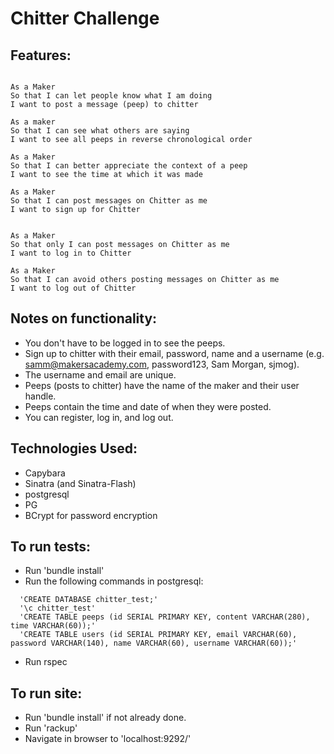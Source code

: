 # Chitter Challenge

Features:
-------

```

As a Maker
So that I can let people know what I am doing  
I want to post a message (peep) to chitter

As a maker
So that I can see what others are saying  
I want to see all peeps in reverse chronological order

As a Maker
So that I can better appreciate the context of a peep
I want to see the time at which it was made

As a Maker
So that I can post messages on Chitter as me
I want to sign up for Chitter


As a Maker
So that only I can post messages on Chitter as me
I want to log in to Chitter

As a Maker
So that I can avoid others posting messages on Chitter as me
I want to log out of Chitter

```

Notes on functionality:
------

* You don't have to be logged in to see the peeps.
* Sign up to chitter with their email, password, name and a username (e.g. samm@makersacademy.com, password123, Sam Morgan, sjmog).
* The username and email are unique.
* Peeps (posts to chitter) have the name of the maker and their user handle.
* Peeps contain the time and date of when they were posted.
* You can register, log in, and log out. 

Technologies Used:
-----
- Capybara
- Sinatra (and Sinatra-Flash)
- postgresql
- PG
- BCrypt for password encryption

To run tests: 
------
- Run 'bundle install'
- Run the following commands in postgresql:

```
  'CREATE DATABASE chitter_test;'
  '\c chitter_test'
  'CREATE TABLE peeps (id SERIAL PRIMARY KEY, content VARCHAR(280), time VARCHAR(60));'
  'CREATE TABLE users (id SERIAL PRIMARY KEY, email VARCHAR(60), password VARCHAR(140), name VARCHAR(60), username VARCHAR(60));'
```
- Run rspec

To run site: 
------
- Run 'bundle install' if not already done.
- Run 'rackup'
- Navigate in browser to 'localhost:9292/'
